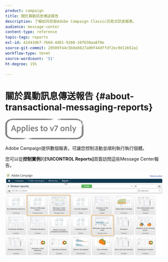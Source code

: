 ```yaml
---
product: campaign
title: 關於異動訊息傳送報告
description: 了解如何存取Adobe Campaign Classic交易式訊息報表。
audience: message-center
content-type: reference
topic-tags: reports
exl-id: 42d43d67-7660-4d81-9280-10f030aa8f0e
source-git-commit: 20509f44c5b8e0827a09f44dffdf2ec9d11652a1
workflow-type: tm+mt
source-wordcount: '51'
ht-degree: 15%

---
```


# 關於異動訊息傳送報告 {#about-transactional-messaging-reports}

![](../../assets/v7-only.svg)

Adobe Campaign提供數個報表，可讓您控制活動並順利執行執行個體。

您可以從&#x200B;**控制實例**&#x200B;的&#x200B;**[!UICONTROL Reports]**&#x200B;頁簽訪問這些Message Center報告。

![](assets/messagecenter_reporting_002.png)
